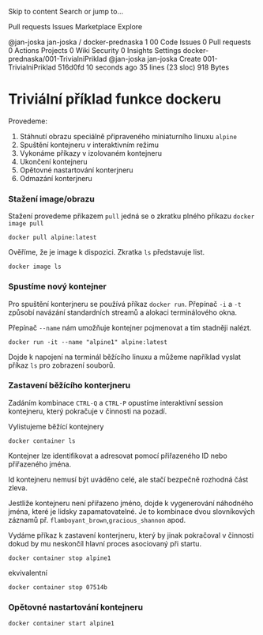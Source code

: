 Skip to content
Search or jump to…

Pull requests
Issues
Marketplace
Explore
 
@jan-joska 
jan-joska
/
docker-prednaska
1
00
 Code
 Issues 0
 Pull requests 0 Actions
 Projects 0
 Wiki
 Security 0
 Insights
 Settings
docker-prednaska/001-TrivialniPriklad
@jan-joska jan-joska Create 001-TrivialniPriklad
516d0fd 10 seconds ago
35 lines (23 sloc)  918 Bytes
  
# Triviální příklad funkce dockeru

Provedeme: 

1. Stáhnutí obrazu speciálně připraveného miniaturního linuxu `alpine`
2. Spuštění kontejneru v interaktivním režimu
3. Vykonáme příkazy v izolovaném kontejneru
4. Ukončení kontejneru
5. Opětovné nastartování konterjneru
6. Odmazání konterjneru

### Stažení image/obrazu

Stažení provedeme příkazem `pull` jedná se o zkratku plného příkazu `docker image pull`

```
docker pull alpine:latest
```
Ověříme, že je image k dispozici. Zkratka `ls` představuje list.

```
docker image ls 
```

### Spustíme nový kontejner

Pro spuštění konterjneru se používá příkaz `docker run`. Přepínač `-i` a `-t` způsobí navázání standardních streamů a alokaci terminálového okna.

Přepínač `--name` nám umožňuje kontejner pojmenovat a tím stadněji nalézt.

```
docker run -it --name "alpine1" alpine:latest
```

Dojde k napojení na terminál běžícího linuxu a můžeme například vyslat příkaz `ls` pro zobrazení souborů.

### Zastavení běžícího konterjneru

Zadáním kombinace `CTRL-Q` a `CTRL-P` opustíme interaktivní session kontejneru, který pokračuje v činnosti na pozadí.

Vylistujeme běžící kontejnery 

```
docker container ls
```

Kontejner lze identifikovat a adresovat pomocí přiřazeného ID nebo přiřazeného jména.

Id kontejneru nemusí být uváděno celé, ale stačí bezpečně rozhodná část zleva.

Jestliže kontejneru není přířazeno jméno, dojde k vygenerování náhodného jména, které je lidsky zapamatovatelné. Je to kombinace dvou slovníkových záznamů př. `flamboyant_brown`,`gracious_shannon` apod.

Vydáme příkaz k zastavení konterjneru, který by jinak pokračoval v činnosti dokud by mu neskončíl hlavní proces asociovaný při startu.

```
docker container stop alpine1
```
ekvivalentní

```
docker container stop 07514b
```
### Opětovné nastartování kontejneru

```
docker container start alpine1
```
